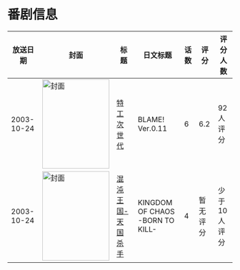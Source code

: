 # 番剧信息

|放送日期|封面|标题|日文标题|话数|评分|评分人数|
|---|---|---|---|---|---|---|
|2003-10-24|<img src="https://lain.bgm.tv/pic/cover/c/ca/24/49883_tH584.jpg" alt="封面" style="width:150px;height:200px;object-fit:cover;">|[特工次世代](https://bangumi.tv/subject/49883)|BLAME! Ver.0.11|6|6.2|92人评分|
|2003-10-24|<img src="https://lain.bgm.tv/pic/cover/c/e5/85/54155_l1Ibs.jpg" alt="封面" style="width:150px;height:200px;object-fit:cover;">|[混沌王国-天国杀手](https://bangumi.tv/subject/54155)|KINGDOM OF CHAOS -BORN TO KILL-|4|暂无评分|少于10人评分|
